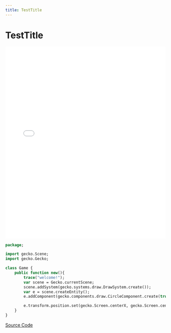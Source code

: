 ```yaml
---
title: TestTitle
---
```

# TestTitle
<iframe src="/builds/test/index.html" width="800" height="600" frameBorder="0" style="width:100%; max-height: 600px"></iframe>

```haxe
package;

import gecko.Scene;
import gecko.Gecko;

class Game {
    public function new(){
        trace("welcome!");
        var scene = Gecko.currentScene;
        scene.addSystem(gecko.systems.draw.DrawSystem.create());
        var e = scene.createEntity();
        e.addComponent(gecko.components.draw.CircleComponent.create(true, 60));

        e.transform.position.set(gecko.Screen.centerX, gecko.Screen.centerY);
    }
}
```

[Source Code](https://github.com/Nazariglez/Gecko2D/tree/master/examples/test)
